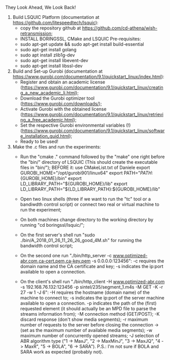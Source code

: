 They Look Ahead, We Look Back!

1. Build LSQUIC Platform (documentation at https://github.com/litespeedtech/lsquic):
	- copy the repository github at https://github.com/cd-athena/wish-retransmission;
	- INSTALL BORINGSSL, CMake and LSQUIC
	Pre-requisites:
	- sudo apt-get update && sudo apt-get install build-essential
	- sudo apt-get install golang
	- sudo apt install zlib1g-dev
	- sudo apt-get install libevent-dev
	- sudo apt-get install libssl-dev
2. Build and Set-up Gurobi (documentation at https://www.gurobi.com/documentation/9.1/quickstart_linux/index.html):
	- Register and obtain an academic license (https://www.gurobi.com/documentation/9.1/quickstart_linux/creating_a_new_academic_li.html);
	- Download the Gurobi optimizer tool (https://www.gurobi.com/downloads/);
	- Activate Gurobi with the obtained license (https://www.gurobi.com/documentation/9.1/quickstart_linux/retrieving_a_free_academic.html);
	- Set the respective Gurobi environmental variables (!) (https://www.gurobi.com/documentation/9.1/quickstart_linux/software_installation_guid.html);
	- Ready to be used!
3. Make the .c files and run the experiments:
	- Run the "cmake ." command followed by the "make" one right before the "bin/" directory of LSQUIC (This should create the executable files in "bin/");
	BEFORE it: use CMakeList.txt of Daniele
	export GUROBI_HOME="/opt/gurobi901/linux64"
	export PATH="${PATH}:${GUROBI_HOME}/bin"
	export LD_LIBRARY_PATH="${GUROBI_HOME}/lib"
	export LD_LIBRARY_PATH="${LD_LIBRARY_PATH}:${GUROBI_HOME}/lib"


	- Open two linux shells (three if we want to run the "tc" tool or a bandiwdth control script) or connect two real or virtual machine to run the experiment;
	- On both machines change directory to the working directory by running "cd boringssl/lsquic/";
	- On the first server's shell run "sudo ./bin/A_2018_01_26_11_26_26_good_4M.sh" for running the bandwidth control script;
	- On the second one run "./bin/http_server -c www.optimized-abr.com,ca-cert.pem,ca-key.pem -s 0.0.0.0:123456":
		-c requires the domain name and the CA certificate and key;
		-s indicates the ip:port available to open a connection.
	- On the client's shell run "./bin/http_client -H www.optimized-abr.com -s 192.168.76.132:123456 -p sintel/235/segment_1.m4s -M GET -K -r 27 -w 1 -J 6":
		-H requires the hostname (domain name) of the machine to connect to;
		-s indicates the ip:port of the server machine available to open a connection.
		-p indicates the path of the (first) requested element (it should actually be an MPD file to parse the streams information from);
		-M connection method (GET/POST);
		-K discard response (don't show media segments);
		-r maximum number of requests to the server before closing the connection -> (set as the maximum number of available media segments);
		-w maximum number of concurrently opened streams;
		-J selection of ABR algorithm type ("1 -> MaxJ", "2 -> MaxMinJ", "3 -> MaxJQ", "4 -> MaxR", "5 -> BOLA", "6 -> SARA").
	P.S.: I'm not sure if BOLA and SARA work as expected (probably not).